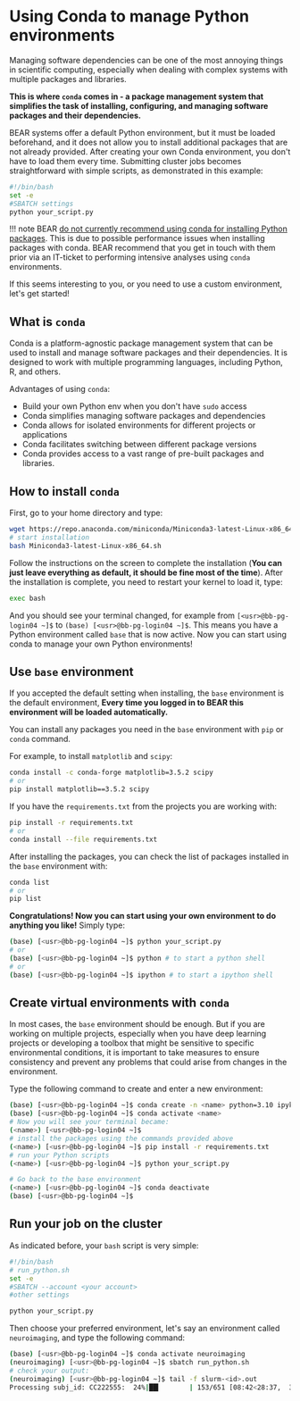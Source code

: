 # Using Conda to manage Python environments

Managing software dependencies can be one of the most annoying things in scientific computing,
especially when dealing with complex systems with multiple packages and libraries.

<b>This is where `conda` comes in - a package management system that simplifies the task of installing, configuring, and managing software packages and their dependencies.</b>

BEAR systems offer a default Python environment, but it must be loaded beforehand,
and it does not allow you to install additional packages that are not already provided.
After creating your own Conda environment, you don't have to load them every time.
Submitting cluster jobs becomes straightforward with simple scripts, as demonstrated in this example:

```bash
#!/bin/bash
set -e
#SBATCH settings
python your_script.py
```

!!! note
    BEAR [do not currently recommend using conda for installing Python packages](https://docs.bear.bham.ac.uk/bluebear/software/self_installs_python/#tips). This is due to possible performance issues when installing packages with conda. BEAR recommend that you get in touch with them prior via an IT-ticket to performing intensive analyses using `conda` environments.

If this seems interesting to you, or you need to use a custom environment, let's get started!

## What is `conda`

Conda is a platform-agnostic package management system that can be used to install and manage software packages and their dependencies.
It is designed to work with multiple programming languages, including Python, R, and others.

Advantages of using `conda`:

* Build your own Python env when you don't have `sudo` access
* Conda simplifies managing software packages and dependencies
* Conda allows for isolated environments for different projects or applications
* Conda facilitates switching between different package versions
* Conda provides access to a vast range of pre-built packages and libraries.

## How to install `conda`

First, go to your home directory and type:

```bash
wget https://repo.anaconda.com/miniconda/Miniconda3-latest-Linux-x86_64.sh
# start installation
bash Miniconda3-latest-Linux-x86_64.sh
```

Follow the instructions on the screen to complete the installation (**You can just leave everything as default, it should be fine most of the time**).
After the installation is complete, you need to restart your kernel to load it, type:

```bash
exec bash
```

And you should see your terminal changed, for example from `[<usr>@bb-pg-login04 ~]$` to `(base) [<usr>@bb-pg-login04 ~]$`.
This means you have a Python environment called `base` that is now active.
Now you can start using conda to manage your own Python environments!

## Use `base` environment

If you accepted the default setting when installing, the `base` environment is the default environment,
**Every time you logged in to BEAR this environment will be loaded automatically.**

You can install any packages you need in the `base` environment with `pip` or `conda` command.

For example, to install `matplotlib` and `scipy`:

```bash
conda install -c conda-forge matplotlib=3.5.2 scipy
# or
pip install matplotlib==3.5.2 scipy
```

If you have the `requirements.txt` from the projects you are working with:

```bash
pip install -r requirements.txt
# or 
conda install --file requirements.txt
```

After installing the packages, you can check the list of packages installed in the `base` environment with:

```bash
conda list
# or 
pip list
```

**Congratulations! Now you can start using your own environment to do anything you like!** Simply type:

```bash
(base) [<usr>@bb-pg-login04 ~]$ python your_script.py
# or 
(base) [<usr>@bb-pg-login04 ~]$ python # to start a python shell
# or 
(base) [<usr>@bb-pg-login04 ~]$ ipython # to start a ipython shell
```

## Create virtual environments with `conda`

In most cases, the `base` environment should be enough.
But if you are working on multiple projects, especially when you have deep learning projects or developing a toolbox that might be sensitive to specific environmental conditions, it is important to take measures to ensure consistency and prevent any problems that could arise from changes in the environment.

Type the following command to create and enter a new environment:

```bash
(base) [<usr>@bb-pg-login04 ~]$ conda create -n <name> python=3.10 ipykernel
(base) [<usr>@bb-pg-login04 ~]$ conda activate <name>
# Now you will see your terminal became:
(<name>) [<usr>@bb-pg-login04 ~]$
# install the packages using the commands provided above
(<name>) [<usr>@bb-pg-login04 ~]$ pip install -r requirements.txt
# run your Python scripts
(<name>) [<usr>@bb-pg-login04 ~]$ python your_script.py

# Go back to the base environment
(<name>) [<usr>@bb-pg-login04 ~]$ conda deactivate
(base) [<usr>@bb-pg-login04 ~]$ 
```

## Run your job on the cluster

As indicated before, your `bash` script is very simple:

```bash
#!/bin/bash
# run_python.sh
set -e
#SBATCH --account <your account>
#other settings

python your_script.py
```

Then choose your preferred environment, let's say an environment called `neuroimaging`, and type the following command:

```bash
(base) [<usr>@bb-pg-login04 ~]$ conda activate neuroimaging
(neuroimaging) [<usr>@bb-pg-login04 ~]$ sbatch run_python.sh
# check your output:
(neuroimaging) [<usr>@bb-pg-login04 ~]$ tail -f slurm-<id>.out 
Processing subj_id: CC222555:  24%|██▎       | 153/651 [08:42<28:37,  3.45
```
